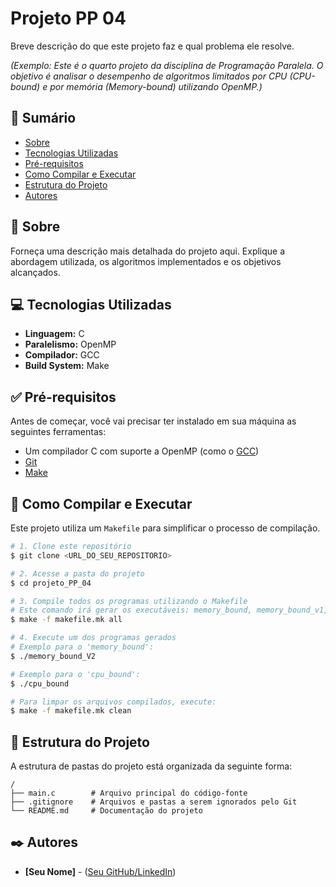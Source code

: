 # Projeto PP 04

Breve descrição do que este projeto faz e qual problema ele resolve.

*(Exemplo: Este é o quarto projeto da disciplina de Programação Paralela. O objetivo é analisar o desempenho de algoritmos limitados por CPU (CPU-bound) e por memória (Memory-bound) utilizando OpenMP.)*

## 📝 Sumário

- [Sobre](#-sobre)
- [Tecnologias Utilizadas](#-tecnologias-utilizadas)
- [Pré-requisitos](#-pré-requisitos)
- [Como Compilar e Executar](#-como-compilar-e-executar)
- [Estrutura do Projeto](#-estrutura-do-projeto)
- [Autores](#-autores)

## 📖 Sobre

Forneça uma descrição mais detalhada do projeto aqui. Explique a abordagem utilizada, os algoritmos implementados e os objetivos alcançados.

## 💻 Tecnologias Utilizadas

- **Linguagem:** C
- **Paralelismo:** OpenMP
- **Compilador:** GCC
- **Build System:** Make

## ✅ Pré-requisitos

Antes de começar, você vai precisar ter instalado em sua máquina as seguintes ferramentas:
- Um compilador C com suporte a OpenMP (como o [GCC](https://gcc.gnu.org/))
- [Git](https://git-scm.com)
- [Make](https://www.gnu.org/software/make/)

## 🚀 Como Compilar e Executar

Este projeto utiliza um `Makefile` para simplificar o processo de compilação.

```bash
# 1. Clone este repositório
$ git clone <URL_DO_SEU_REPOSITORIO>

# 2. Acesse a pasta do projeto
$ cd projeto_PP_04

# 3. Compile todos os programas utilizando o Makefile
# Este comando irá gerar os executáveis: memory_bound, memory_bound_v1, memory_bound_v2 e cpu_bound
$ make -f makefile.mk all

# 4. Execute um dos programas gerados
# Exemplo para o 'memory_bound':
$ ./memory_bound_V2

# Exemplo para o 'cpu_bound':
$ ./cpu_bound

# Para limpar os arquivos compilados, execute:
$ make -f makefile.mk clean
```

## 📁 Estrutura do Projeto

A estrutura de pastas do projeto está organizada da seguinte forma:

```
/
├── main.c        # Arquivo principal do código-fonte
├── .gitignore    # Arquivos e pastas a serem ignorados pelo Git
└── README.md     # Documentação do projeto
```

## ✒️ Autores

- **[Seu Nome]** - ([Seu GitHub/LinkedIn](https://...))